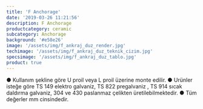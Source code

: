 ```yaml
---
title: 'F Anchorage'
date: '2019-03-26 11:21:56'
description: F Anchorage
productcategory: ceramic
subcategory: Anchorage
background: '#e58e26'
image: '/assets/img/f_ankraj_duz_render.jpg'
techimage: '/assets/img/f_ankraj_duz_teknik_cizim.jpg'
specsimage: '/assets/img/f_ankraj_duz_tablo.jpg'
product: true
---
```


● Kullanım şekline göre U proil veya L proil üzerine monte edilir.
● Urünler isteğe göre TS 149 elektro galvaniz, TS 822 pregalvaniz , TS 914 sıcak daldırma galvaniz, 304 ve 430
paslanmaz çelikten üretilebilmektedir.
● Tüm değerler mm cinsindedir.
